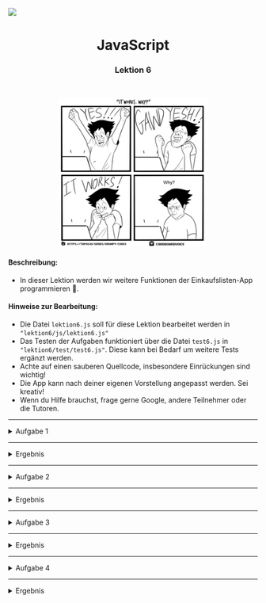 
![](https://us-central1-progress-markdown.cloudfunctions.net/progress/67)
<h1 align="center">JavaScript</h1>
<h3 align="center">Lektion 6</h3>
<br>

<p align="center">
  <img src="img/meme-lektion6.jpeg" width="300" height="300"/>
</p>

#### Beschreibung:

- In dieser Lektion werden wir weitere Funktionen der Einkaufslisten-App programmieren 🛒.


#### Hinweise zur Bearbeitung:

- Die Datei `lektion6.js` soll für diese Lektion bearbeitet werden in `"lektion6/js/lektion6.js"`
- Das Testen der Aufgaben funktioniert über die Datei `test6.js` in `"lektion6/test/test6.js"`. Diese kann bei Bedarf um
weitere Tests ergänzt werden.
- Achte auf einen sauberen Quellcode, insbesondere Einrückungen sind wichtig!
- Die App kann nach deiner eigenen Vorstellung angepasst werden. Sei kreativ!
- Wenn du Hilfe brauchst, frage gerne Google, andere Teilnehmer oder die Tutoren.

---


<details>
<summary>Aufgabe 1</summary>

Schreibe eine Funktion `gruppeFinden`, die als Parameter einen `gruppenName` nimmt. 
Diese Funktion sucht innerhalb der `gruppenListe` nach einem Element mit dem Namen `gruppenName`.
Wenn so ein Element in der Liste existiert, dann gibt sie dieses Element zurück.
Ansonsten gibt sie eine Warnmeldung aus und liefert `null` zurück.

**Pseudo-Code**
1. Erstelle eine Variable `gruppenIndex` und fülle sie mit dem [indexOf(gruppenName)](https://www.mediaevent.de/javascript/array-indexof.html) der `gruppenListe`.
2. Wenn eine Gruppe gefunden wurde, (der `gruppenIndex` also größer als -1 ist), dann
    - gib das entsprechende Element aus der `gruppenListe` (also an dem Index `[gruppenIndex]`) zurück.
3. Ansonsten
    - gib zum Beispiel folgende Warnung auf der Konsole aus:
    ```
   Gruppe "gruppenName" nicht gefunden
   ```
    - und gib `null` zurück (`return`).

</details>

---
<details>
<summary>Ergebnis</summary>

Durch das Ausführen der Datei test6.js soll folgendes bei Aufgabe 1 auf der Konsole ausgegeben werden:

<p>
  <img src="img/lektion6-1.png" width="300" height="150"/>
</p>

</details>

---

<details>
<summary>Aufgabe 2</summary>

**Beschreibung:** Schreibe eine Funktion mit dem Namen `gruppeHinzufuegen` und dem Paramter `name`. 
Diese Funktion fügt zur `gruppenListe` ein neues Element mit dem Namen `name` hinzu.
Die `aktiveGruppe` wird mit der neuen Gruppe gefüllt und die neue Gruppe als Rückgabewert zurückgegeben.
Wenn eine Gruppe mit diesem `name` bereits existiert, dann wird eine Warnmeldung ausgegeben
und null zurückgegeben.

**Pseudo-Code**
1. Schreibe ein Variable `gleicheGruppe` und fülle sie mit dem `indexOf(name)` der `gruppenListe`.
2. Wenn es noch keine Gruppe mit diesem `name` gibt (also `gleicheGruppe` `-1` ist), dann 
   1. lege eine Variable `neueGruppe` mit dem Wert `name` an, 
   2. füge diese `neueGruppe` zur `gruppenListe` hinzu (mit [push()](https://www.mediaevent.de/javascript/array-push-pop.html)), 
   3. weise der `aktiveGruppe` den Wert `neueGruppe` zu (`aktiveGruppe` existiert bereits)
   4. gib folgende Meldung auf der Konsole aus:
   ```
   Gruppe "neueGruppe" hinzugefügt
   ```
   5. und gib die `neueGruppe` als Rückgabewert zurück
3. Ansonsten 
   - gib folgende Warnmeldung auf der Konsole aus:
   ```
   Gruppe "name" existiert schon!
   ```
   - gib null als Rückgabewert zurück


</details>

---

<details>
<summary>Ergebnis</summary>

Durch das Ausführen der Datei test6.js soll folgendes auf der Konsole ausgegeben werden:
<p>
  <img src="img/lektion6-2.png" width="600" height="100"/>
</p>

</details>

---

<details>
<summary>Aufgabe 3</summary>

Schreibe eine Funktion `gruppeUmbenennen`, diese hat zwei Parameter als Eingabewerte. `alterName` und
`neuerName`. Diese Funktion sucht eine vorhandene Gruppe mit dem Namen `
alterName` (mithilfe von `gruppeFinden()`) und benennt sie in `neuerName` um.
Danach gibt sie eine Erfolgsmeldung auf der Konsole aus.

**Pseudo-Code**
1. Schreibe ein Variable `vorhandeneGruppe` und fülle sie mit dem Ergebnis von `gruppeFinden(alterName)`.
2. Wenn eine Gruppe gefunden wird (also `vorhandeneGruppe` nicht `null`ist), dann
   1. schreibe eine Variable `index` und fülle sie mit dem `indexOf(alterName)` der `gruppenListe`, 
   2. fülle in der `gruppenListe` das Element an der Stelle `index` mit `neuerName`
   3. gib Folgendes auf der Konsole aus:
   ```
   Gruppe wurde von "alterName" nach "neuerName" umbenannt
   ```
      

</details>

---
<details>
<summary>Ergebnis</summary>
Durch das Ausführen der Datei test6.js sollte folgendes auf der Konsole ausgegeben werden:
<p>
  <img src="img/lektion6-3.png" width="600" height="180"/>
</p>

</details>

---
<details>
<summary>Aufgabe 4</summary>

Erstelle eine Funktion `gruppeEntfernen`, diese hat als Eingabewert den Parameter `gruppenName`. 
Diese Funktion sucht eine vorhandene Gruppe mit dem Namen `gruppenName`
(mithilfe von `gruppeFinden()`) und löscht sie aus der `gruppenListe`.
Anschließend gibt sie eine Erfolgsmeldung auf der Konsole aus.
Wenn keine Gruppe mit `gruppenName` gefunden wird,
gibt sie eine Warnmeldung auf der Konsole aus.

**Pseudo-Code**
1. Schreibe eine Variable `entfernGruppe` und fülle sie mit dem Ergebnis von `gruppeFinden(gruppenName)`.
2. Wenn eine Gruppe gefunden wird (also `gruppeFinden` nicht `null` ist), dann
   1. schreibe eine Variable `index` und fülle sie mit dem `indexOf(gruppenName)` der `gruppenListe`,
   2. entferne in der `gruppenListe` das Element an der Stelle `index` mithilfe von [splice(index,1)](https://www.mediaevent.de/javascript/array-slice.html),
   3. gib auf der Konsole Folgendes aus:
   ```
   Gruppe "gruppenName" wurde entfernt
   ```
      
3. Ansonsten
   1. gib auf der Konsole folgende Warnung aus:
   ```
   Gruppe "gruppenName" konnte NICHT entfernt werden
   ```
      

</details>

---
<details>
<summary>Ergebnis</summary>

Durch das Ausführen der Datei test6.js soll folgendes auf der Konsole ausgegeben werden: 
<p>
  <img src="img/lektion6-4.png" width="600" height="100"/>
</p>


</details>

<br><br>

